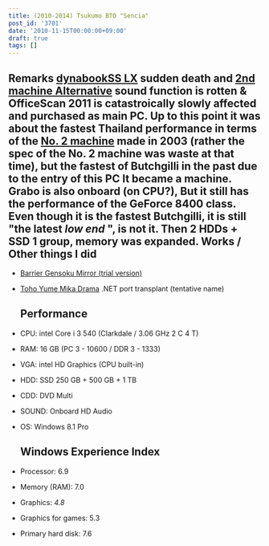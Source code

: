```yaml
---
title: (2010-2014) Tsukumo BTO "Sencia"
post_id: '3701'
date: '2010-11-15T00:00:00+09:00'
draft: true
tags: []
---
```


## Remarks **[dynabookSS LX](/palx190dr) sudden death and [2nd machine Alternative](/homebuilt-4) sound function is rotten & OfficeScan 2011 is catastroically slowly affected and purchased as main PC. Up to this point it was about the fastest Thailand performance in terms of the [No. 2 machine](/homebuilt-3) made in 2003 (rather the spec of the No. 2 machine was waste at that time), but the fastest of Butchgilli in the past due to the entry of this PC It became a machine. Grabo is also onboard (on CPU?), But it still has the performance of the GeForce 8400 class. Even though it is the fastest Butchgilli, it is still "the latest _low end_ ", is not it. Then 2 HDDs + SSD 1 group, memory was expanded.** Works / Other things I did

*   [Barrier Gensoku Mirror (trial version)](http://kagaminer.in/)
*   [Toho Yume Mika Drama](https://danmaq.com/!/thC/) .NET port transplant (tentative name)
    
    ## Performance
    
*   CPU: intel Core i 3 540 (Clarkdale / 3.06 GHz 2 C 4 T)
    
*   RAM: 16 GB (PC 3 - 10600 / DDR 3 - 1333)
*   VGA: intel HD Graphics (CPU built-in)
*   HDD: SSD 250 GB + 500 GB + 1 TB
*   CDD: DVD Multi
*   SOUND: Onboard HD Audio
*   OS: Windows 8.1 Pro
    
    ## Windows Experience Index
    
*   Processor: 6.9
    
*   Memory (RAM): 7.0
*   Graphics: _4.8_
*   Graphics for games: 5.3
*   Primary hard disk: 7.6
